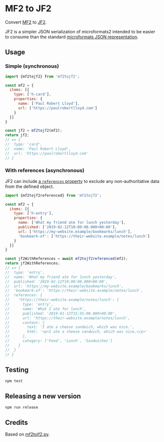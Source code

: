 # MF2 to JF2

Convert [MF2](https://microformats.org/wiki/microformats2-parsing) to [JF2](https://jf2.spec.indieweb.org).

JF2 is a simpler JSON serialization of microformats2 intended to be easier to consume than the standard [microformats JSON representation](https://microformats.org/wiki/microformats2).

## Usage

### Simple (synchronous)

```js
import {mf2tojf2} from 'mf2tojf2';

const mf2 = {
  items: [{
    type: ['h-card'],
    properties: {
      name: ['Paul Robert Lloyd'],
      url: ['https://paulrobertlloyd.com']
    }
  }]
}

const jf2 = mf2tojf2(mf2);
return jf2;
// => {
//  type: 'card',
//  name: 'Paul Robert Lloyd',
//  url: 'https://paulrobertlloyd.com'
// }
```

### With references (asynchronous)

JF2 can include [a `references` property](https://jf2.spec.indieweb.org/#using-references) to exclude any non-authoritative data from the defined object.

```js
import {mf2tojf2referenced} from 'mf2tojf2';

const mf2 = {
  items: [{
    type: ['h-entry'],
    properties: {
      name: ['What my friend ate for lunch yesterday'],
      published: ['2019-02-12T10:00:00.000+00:00'],
      url: ['https://my-website.example/bookmarks/lunch'],
      'bookmark-of': ['https://their-website.example/notes/lunch']
    }
  }]
}

const jf2WithReferences = await mf2tojf2referenced(mf2);
return jf2WithReferences;
// => {
//  type: 'entry',
//  name: 'What my friend ate for lunch yesterday',
//  published: '2019-02-12T10:00:00.000+00:00',
//  url: 'https://my-website.example/bookmarks/lunch',
//  'bookmark-of': 'https://their-website.example/notes/lunch',
//  references: {
//    'https://their-website.example/notes/lunch': {
//      type: 'entry',
//      name: 'What I ate for lunch',
//      published: '2019-01-12T15:55:00.000+00:00',
//      url: 'https://their-website.example/notes/lunch',
//      content: {
//        text: 'I ate a cheese sandwich, which was nice.',
//        html: '<p>I ate a cheese sandwich, which was nice.</p>'
//      },
//      category: ['Food', 'Lunch', 'Sandwiches']
//    }
//  }
// }
```

## Testing

`npm test`

## Releasing a new version

`npm run release`

## Credits

Based on [mf2tojf2.py](https://github.com/microformats/mf2tojf2.py).
